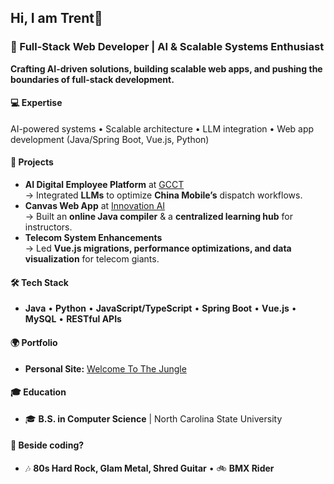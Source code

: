 ## Hi, I am Trent👋

### 🚀 Full-Stack Web Developer | AI & Scalable Systems Enthusiast  
**Crafting AI-driven solutions, building scalable web apps, and pushing the boundaries of full-stack development.**  

#### 💻 Expertise  
AI-powered systems • Scalable architecture • LLM integration • Web app development (Java/Spring Boot, Vue.js, Python)  

#### 🎯 Projects  
- **AI Digital Employee Platform** at [GCCT](http://www.kdgcsoft.com/)  
  → Integrated **LLMs** to optimize **China Mobile’s** dispatch workflows.  
- **Canvas Web App** at [Innovation AI](https://innovationaico.com/)  
  → Built an **online Java compiler** & a **centralized learning hub** for instructors.  
- **Telecom System Enhancements**  
  → Led **Vue.js migrations, performance optimizations, and data visualization** for telecom giants.  

#### 🛠️ Tech Stack  
  - **Java** • **Python** • **JavaScript/TypeScript** • **Spring Boot** • **Vue.js** • **MySQL** • **RESTful APIs**  

#### 🌍 Portfolio  
  - **Personal Site:** [Welcome To The Jungle](https://trentundertow.com)  

#### 🎓 Education  
  - 🎓 **B.S. in Computer Science** | North Carolina State University  

#### 🤔 Beside coding?  
  - 🎶 **80s Hard Rock, Glam Metal, Shred Guitar** • 🚲 **BMX Rider**  


